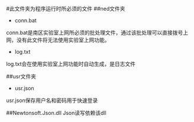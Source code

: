 #此文件夹为程序运行时所必须的文件
##ned文件夹
* conn.bat

conn.bat是南区实验室上网所必须的批处理文件，通过该批处理可以直接拨号上网，没有此文件将无法使用实验室上网功能。
* log.txt

log.txt会在使用实验室上网功能时自动生成，是日志文件

##usr文件夹
* usr.json

usr.json保存用户名和密码用于快速登录

##Newtonsoft.Json.dll
Json读写依赖该dll